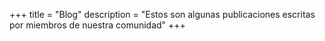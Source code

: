 +++
title = "Blog"
description = "Estos son algunas publicaciones escritas por miembros de nuestra comunidad"
+++
